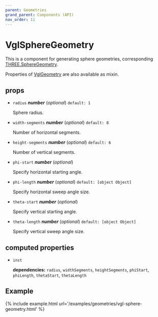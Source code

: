 ```yaml
---
parent: Geometries
grand_parent: Components (API)
nav_order: 11
---
```

# VglSphereGeometry

This is a component for generating sphere geometries,
corresponding [THREE.SphereGeometry](https://threejs.org/docs/index.html#api/geometries/SphereGeometry).

Properties of [VglGeometry](../core/vgl-geometry) are also available as mixin. 

## props 

- `radius` ***number*** (*optional*) `default: 1` 

  Sphere radius. 

- `width-segments` ***number*** (*optional*) `default: 8` 

  Number of horizontal segments. 

- `height-segments` ***number*** (*optional*) `default: 6` 

  Number of vertical segments. 

- `phi-start` ***number*** (*optional*) 

  Specify horizontal starting angle. 

- `phi-length` ***number*** (*optional*) `default: [object Object]` 

  Specify horizontal sweep angle size. 

- `theta-start` ***number*** (*optional*) 

  Specify vertical starting angle. 

- `theta-length` ***number*** (*optional*) `default: [object Object]` 

  Specify vertical sweep angle size. 

## computed properties 

- `inst` 

   **dependencies:** `radius`, `widthSegments`, `heightSegments`, `phiStart`, `phiLength`, `thetaStart`, `thetaLength` 



## Example

{% include example.html url='/examples/geometries/vgl-sphere-geometry.html' %}

